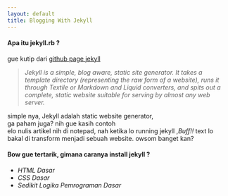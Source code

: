 ```yaml
---
layout: default
title: Blogging With Jekyll
---
```

#### Apa itu jekyll.rb ?
gue kutip dari [github page jekyll](https://github.com/mojombo/jekyll)
> _Jekyll is a simple, blog aware, static site generator. It takes a template directory (representing the raw form of a website), runs it through Textile or Markdown and Liquid converters, and spits out a complete, static website suitable for serving by almost any web server._

simple nya, Jekyll adalah static website generator,   
ga paham juga?  nih gue kasih contoh  
elo nulis artikel nih di notepad, nah ketika lo running jekyll ,_Buff!!_   text lo bakal di transform menjadi sebuah website. owsom banget kan?

#### Bow gue tertarik, gimana caranya install jekyll ?
* _HTML Dasar_
* _CSS Dasar_
* _Sedikit Logika Pemrograman Dasar_